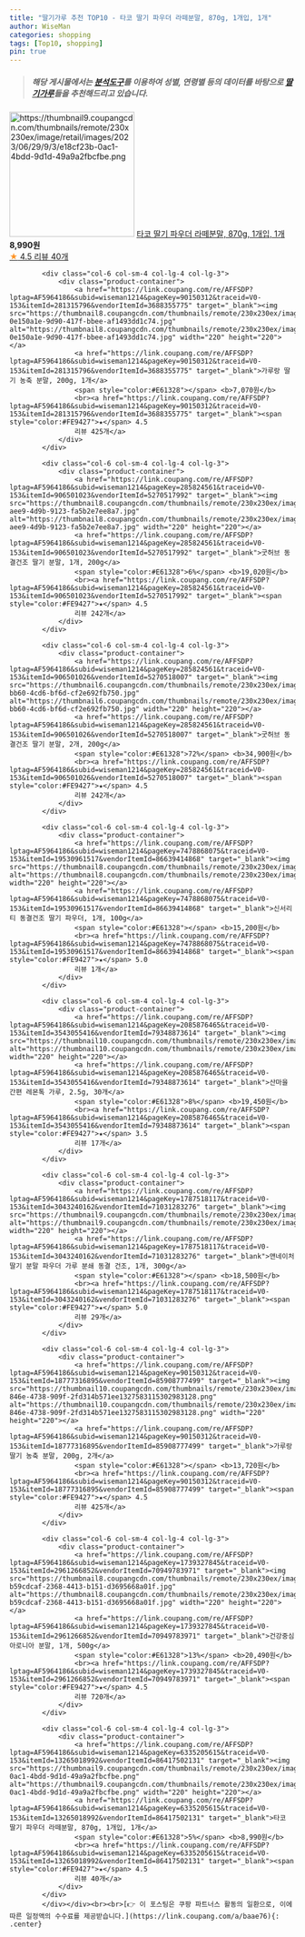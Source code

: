 ```yaml
---
title: "딸기가루 추천 TOP10 - 타코 딸기 파우더 라떼분말, 870g, 1개입, 1개"
author: WiseMan
categories: shopping
tags: [Top10, shopping]
pin: true
---
```


> ##### 해당 게시물에서는 [**분석도구**](https://itemscout.io/)를 이용하여 **성별**, **연령별** 등의 데이터를 바탕으로 [**딸기가루**](https://link.coupang.com/a/baae76)들을 추천해드리고 있습니다.
<div class="container"><div class="row">
            <div class="col-6 col-sm-4 col-lg-4 col-lg-3">
                <div class="product-container">
                    <a href="https://link.coupang.com/re/AFFSDP?lptag=AF5964186&subid=wiseman1214&pageKey=6335205615&traceid=V0-153&itemId=13265018992&vendorItemId=86417502131" target="_blank"><img src="https://thumbnail9.coupangcdn.com/thumbnails/remote/230x230ex/image/retail/images/2023/06/29/9/3/e18cf23b-0ac1-4bdd-9d1d-49a9a2fbcfbe.png" alt="https://thumbnail9.coupangcdn.com/thumbnails/remote/230x230ex/image/retail/images/2023/06/29/9/3/e18cf23b-0ac1-4bdd-9d1d-49a9a2fbcfbe.png" width="220" height="220"></a>
                    <a href="https://link.coupang.com/re/AFFSDP?lptag=AF5964186&subid=wiseman1214&pageKey=6335205615&traceid=V0-153&itemId=13265018992&vendorItemId=86417502131" target="_blank">타코 딸기 파우더 라떼분말, 870g, 1개입, 1개</a>
                    <span style="color:#E61328"></span> <b>8,990원</b>
                    <br><a href="https://link.coupang.com/re/AFFSDP?lptag=AF5964186&subid=wiseman1214&pageKey=6335205615&traceid=V0-153&itemId=13265018992&vendorItemId=86417502131" target="_blank"><span style="color:#FE9427">★</span> 4.5
                    리뷰 40개</a>
                </div>
            </div>
            
            <div class="col-6 col-sm-4 col-lg-4 col-lg-3">
                <div class="product-container">
                    <a href="https://link.coupang.com/re/AFFSDP?lptag=AF5964186&subid=wiseman1214&pageKey=90150312&traceid=V0-153&itemId=281315796&vendorItemId=3688355775" target="_blank"><img src="https://thumbnail8.coupangcdn.com/thumbnails/remote/230x230ex/image/retail/images/3926643859696-0e150a1e-9d90-417f-bbee-af1493dd1c74.jpg" alt="https://thumbnail8.coupangcdn.com/thumbnails/remote/230x230ex/image/retail/images/3926643859696-0e150a1e-9d90-417f-bbee-af1493dd1c74.jpg" width="220" height="220"></a>
                    <a href="https://link.coupang.com/re/AFFSDP?lptag=AF5964186&subid=wiseman1214&pageKey=90150312&traceid=V0-153&itemId=281315796&vendorItemId=3688355775" target="_blank">가루랑 딸기 농축 분말, 200g, 1개</a>
                    <span style="color:#E61328"></span> <b>7,070원</b>
                    <br><a href="https://link.coupang.com/re/AFFSDP?lptag=AF5964186&subid=wiseman1214&pageKey=90150312&traceid=V0-153&itemId=281315796&vendorItemId=3688355775" target="_blank"><span style="color:#FE9427">★</span> 4.5
                    리뷰 425개</a>
                </div>
            </div>
            
            <div class="col-6 col-sm-4 col-lg-4 col-lg-3">
                <div class="product-container">
                    <a href="https://link.coupang.com/re/AFFSDP?lptag=AF5964186&subid=wiseman1214&pageKey=285824561&traceid=V0-153&itemId=906501023&vendorItemId=5270517992" target="_blank"><img src="https://thumbnail8.coupangcdn.com/thumbnails/remote/230x230ex/image/retail/images/2019/08/22/9/7/69f9e94e-aee9-4d9b-9123-fa5b2e7ee8a7.jpg" alt="https://thumbnail8.coupangcdn.com/thumbnails/remote/230x230ex/image/retail/images/2019/08/22/9/7/69f9e94e-aee9-4d9b-9123-fa5b2e7ee8a7.jpg" width="220" height="220"></a>
                    <a href="https://link.coupang.com/re/AFFSDP?lptag=AF5964186&subid=wiseman1214&pageKey=285824561&traceid=V0-153&itemId=906501023&vendorItemId=5270517992" target="_blank">굿허브 동결건조 딸기 분말, 1개, 200g</a>
                    <span style="color:#E61328">6%</span> <b>19,020원</b>
                    <br><a href="https://link.coupang.com/re/AFFSDP?lptag=AF5964186&subid=wiseman1214&pageKey=285824561&traceid=V0-153&itemId=906501023&vendorItemId=5270517992" target="_blank"><span style="color:#FE9427">★</span> 4.5
                    리뷰 242개</a>
                </div>
            </div>
            
            <div class="col-6 col-sm-4 col-lg-4 col-lg-3">
                <div class="product-container">
                    <a href="https://link.coupang.com/re/AFFSDP?lptag=AF5964186&subid=wiseman1214&pageKey=285824561&traceid=V0-153&itemId=906501026&vendorItemId=5270518007" target="_blank"><img src="https://thumbnail6.coupangcdn.com/thumbnails/remote/230x230ex/image/retail/images/2019/08/22/9/6/1402471d-bb60-4cd6-bf6d-cf2e692fb750.jpg" alt="https://thumbnail6.coupangcdn.com/thumbnails/remote/230x230ex/image/retail/images/2019/08/22/9/6/1402471d-bb60-4cd6-bf6d-cf2e692fb750.jpg" width="220" height="220"></a>
                    <a href="https://link.coupang.com/re/AFFSDP?lptag=AF5964186&subid=wiseman1214&pageKey=285824561&traceid=V0-153&itemId=906501026&vendorItemId=5270518007" target="_blank">굿허브 동결건조 딸기 분말, 2개, 200g</a>
                    <span style="color:#E61328">72%</span> <b>34,900원</b>
                    <br><a href="https://link.coupang.com/re/AFFSDP?lptag=AF5964186&subid=wiseman1214&pageKey=285824561&traceid=V0-153&itemId=906501026&vendorItemId=5270518007" target="_blank"><span style="color:#FE9427">★</span> 4.5
                    리뷰 242개</a>
                </div>
            </div>
            
            <div class="col-6 col-sm-4 col-lg-4 col-lg-3">
                <div class="product-container">
                    <a href="https://link.coupang.com/re/AFFSDP?lptag=AF5964186&subid=wiseman1214&pageKey=7478868075&traceid=V0-153&itemId=19530961517&vendorItemId=86639414868" target="_blank"><img src="https://thumbnail8.coupangcdn.com/thumbnails/remote/230x230ex/image/vendor_inventory/51fd/3acd441d2859eba66579b3c32eefe508b0d437cc8ec0c0f7d0fe99eca382.png" alt="https://thumbnail8.coupangcdn.com/thumbnails/remote/230x230ex/image/vendor_inventory/51fd/3acd441d2859eba66579b3c32eefe508b0d437cc8ec0c0f7d0fe99eca382.png" width="220" height="220"></a>
                    <a href="https://link.coupang.com/re/AFFSDP?lptag=AF5964186&subid=wiseman1214&pageKey=7478868075&traceid=V0-153&itemId=19530961517&vendorItemId=86639414868" target="_blank">신서리티 동결건조 딸기 파우더, 1개, 100g</a>
                    <span style="color:#E61328"></span> <b>15,200원</b>
                    <br><a href="https://link.coupang.com/re/AFFSDP?lptag=AF5964186&subid=wiseman1214&pageKey=7478868075&traceid=V0-153&itemId=19530961517&vendorItemId=86639414868" target="_blank"><span style="color:#FE9427">★</span> 5.0
                    리뷰 1개</a>
                </div>
            </div>
            
            <div class="col-6 col-sm-4 col-lg-4 col-lg-3">
                <div class="product-container">
                    <a href="https://link.coupang.com/re/AFFSDP?lptag=AF5964186&subid=wiseman1214&pageKey=2085876465&traceid=V0-153&itemId=3543055416&vendorItemId=79348873614" target="_blank"><img src="https://thumbnail10.coupangcdn.com/thumbnails/remote/230x230ex/image/vendor_inventory/10e0/1b7f3361253b78fbf82091682d6f6294f3a4b972039268069519ed76aaf0.jpg" alt="https://thumbnail10.coupangcdn.com/thumbnails/remote/230x230ex/image/vendor_inventory/10e0/1b7f3361253b78fbf82091682d6f6294f3a4b972039268069519ed76aaf0.jpg" width="220" height="220"></a>
                    <a href="https://link.coupang.com/re/AFFSDP?lptag=AF5964186&subid=wiseman1214&pageKey=2085876465&traceid=V0-153&itemId=3543055416&vendorItemId=79348873614" target="_blank">산마을 간편 레몬톡 가루, 2.5g, 30개</a>
                    <span style="color:#E61328">8%</span> <b>19,450원</b>
                    <br><a href="https://link.coupang.com/re/AFFSDP?lptag=AF5964186&subid=wiseman1214&pageKey=2085876465&traceid=V0-153&itemId=3543055416&vendorItemId=79348873614" target="_blank"><span style="color:#FE9427">★</span> 3.5
                    리뷰 17개</a>
                </div>
            </div>
            
            <div class="col-6 col-sm-4 col-lg-4 col-lg-3">
                <div class="product-container">
                    <a href="https://link.coupang.com/re/AFFSDP?lptag=AF5964186&subid=wiseman1214&pageKey=1787518117&traceid=V0-153&itemId=3043240162&vendorItemId=71031283276" target="_blank"><img src="https://thumbnail9.coupangcdn.com/thumbnails/remote/230x230ex/image/vendor_inventory/fbdc/ef98283ae9a481094d12d3fd1af82c2ecdb32920dc68830e116f35a22011.jpg" alt="https://thumbnail9.coupangcdn.com/thumbnails/remote/230x230ex/image/vendor_inventory/fbdc/ef98283ae9a481094d12d3fd1af82c2ecdb32920dc68830e116f35a22011.jpg" width="220" height="220"></a>
                    <a href="https://link.coupang.com/re/AFFSDP?lptag=AF5964186&subid=wiseman1214&pageKey=1787518117&traceid=V0-153&itemId=3043240162&vendorItemId=71031283276" target="_blank">앤네이처 딸기 분말 파우더 가루 분쇄 동결 건조, 1개, 300g</a>
                    <span style="color:#E61328"></span> <b>18,500원</b>
                    <br><a href="https://link.coupang.com/re/AFFSDP?lptag=AF5964186&subid=wiseman1214&pageKey=1787518117&traceid=V0-153&itemId=3043240162&vendorItemId=71031283276" target="_blank"><span style="color:#FE9427">★</span> 5.0
                    리뷰 29개</a>
                </div>
            </div>
            
            <div class="col-6 col-sm-4 col-lg-4 col-lg-3">
                <div class="product-container">
                    <a href="https://link.coupang.com/re/AFFSDP?lptag=AF5964186&subid=wiseman1214&pageKey=90150312&traceid=V0-153&itemId=18777316895&vendorItemId=85908777499" target="_blank"><img src="https://thumbnail10.coupangcdn.com/thumbnails/remote/230x230ex/image/retail/images/329aeea1-846e-4738-909f-2fd314b571ee1327583115302983128.png" alt="https://thumbnail10.coupangcdn.com/thumbnails/remote/230x230ex/image/retail/images/329aeea1-846e-4738-909f-2fd314b571ee1327583115302983128.png" width="220" height="220"></a>
                    <a href="https://link.coupang.com/re/AFFSDP?lptag=AF5964186&subid=wiseman1214&pageKey=90150312&traceid=V0-153&itemId=18777316895&vendorItemId=85908777499" target="_blank">가루랑 딸기 농축 분말, 200g, 2개</a>
                    <span style="color:#E61328"></span> <b>13,720원</b>
                    <br><a href="https://link.coupang.com/re/AFFSDP?lptag=AF5964186&subid=wiseman1214&pageKey=90150312&traceid=V0-153&itemId=18777316895&vendorItemId=85908777499" target="_blank"><span style="color:#FE9427">★</span> 4.5
                    리뷰 425개</a>
                </div>
            </div>
            
            <div class="col-6 col-sm-4 col-lg-4 col-lg-3">
                <div class="product-container">
                    <a href="https://link.coupang.com/re/AFFSDP?lptag=AF5964186&subid=wiseman1214&pageKey=1739327845&traceid=V0-153&itemId=2961266852&vendorItemId=70949783971" target="_blank"><img src="https://thumbnail8.coupangcdn.com/thumbnails/remote/230x230ex/image/retail/images/9973635960182-b59cdcaf-2368-4413-b151-d3695668a01f.jpg" alt="https://thumbnail8.coupangcdn.com/thumbnails/remote/230x230ex/image/retail/images/9973635960182-b59cdcaf-2368-4413-b151-d3695668a01f.jpg" width="220" height="220"></a>
                    <a href="https://link.coupang.com/re/AFFSDP?lptag=AF5964186&subid=wiseman1214&pageKey=1739327845&traceid=V0-153&itemId=2961266852&vendorItemId=70949783971" target="_blank">건강중심 아로니아 분말, 1개, 500g</a>
                    <span style="color:#E61328">13%</span> <b>20,490원</b>
                    <br><a href="https://link.coupang.com/re/AFFSDP?lptag=AF5964186&subid=wiseman1214&pageKey=1739327845&traceid=V0-153&itemId=2961266852&vendorItemId=70949783971" target="_blank"><span style="color:#FE9427">★</span> 4.5
                    리뷰 720개</a>
                </div>
            </div>
            
            <div class="col-6 col-sm-4 col-lg-4 col-lg-3">
                <div class="product-container">
                    <a href="https://link.coupang.com/re/AFFSDP?lptag=AF5964186&subid=wiseman1214&pageKey=6335205615&traceid=V0-153&itemId=13265018992&vendorItemId=86417502131" target="_blank"><img src="https://thumbnail9.coupangcdn.com/thumbnails/remote/230x230ex/image/retail/images/2023/06/29/9/3/e18cf23b-0ac1-4bdd-9d1d-49a9a2fbcfbe.png" alt="https://thumbnail9.coupangcdn.com/thumbnails/remote/230x230ex/image/retail/images/2023/06/29/9/3/e18cf23b-0ac1-4bdd-9d1d-49a9a2fbcfbe.png" width="220" height="220"></a>
                    <a href="https://link.coupang.com/re/AFFSDP?lptag=AF5964186&subid=wiseman1214&pageKey=6335205615&traceid=V0-153&itemId=13265018992&vendorItemId=86417502131" target="_blank">타코 딸기 파우더 라떼분말, 870g, 1개입, 1개</a>
                    <span style="color:#E61328">5%</span> <b>8,990원</b>
                    <br><a href="https://link.coupang.com/re/AFFSDP?lptag=AF5964186&subid=wiseman1214&pageKey=6335205615&traceid=V0-153&itemId=13265018992&vendorItemId=86417502131" target="_blank"><span style="color:#FE9427">★</span> 4.5
                    리뷰 40개</a>
                </div>
            </div>
            </div></div><br><br>[👉 이 포스팅은 쿠팡 파트너스 활동의 일환으로, 이에 따른 일정액의 수수료를 제공받습니다.](https://link.coupang.com/a/baae76){: .center}
